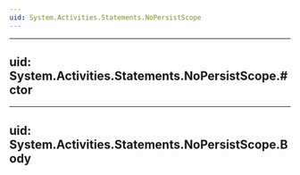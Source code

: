 ```yaml
---
uid: System.Activities.Statements.NoPersistScope
---
```


---
uid: System.Activities.Statements.NoPersistScope.#ctor
---

---
uid: System.Activities.Statements.NoPersistScope.Body
---
